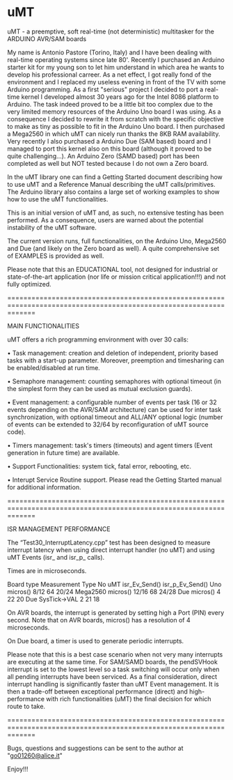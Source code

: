 # uMT
uMT - a preemptive, soft real-time (not deterministic) multitasker for the ARDUINO AVR/SAM boards

My name is Antonio Pastore (Torino, Italy) and I have been dealing with real-time operating systems since late 80'. Recently I purchased an Arduino starter kit for my young son to let him understand in which area he wants to develop his professional carreer.
As a net effect, I got really fond of the environment and I replaced my useless evening in front of the TV with some Arduino programming. As a first "serious" project I decided to port a real-time kernel I developed almost 30 years ago for the Intel 8086 platform to Arduino. The task indeed proved to be a little bit too complex due to the very limited memory resources of the Arduino Uno board I was using. As a consequence I decided to rewrite it from scratch with the specific objective to make as tiny as possible to fit in the Arduino Uno board. I then purchased a Mega2560 in which uMT can nicely run thanks the 8KB RAM availability. Very recently I also purchased a Arduino Due (SAM based) board and I managed to port this kernel also on this board (although it proved to be quite challenging...). An Arduino Zero (SAMD based) port has been completed as well but NOT tested because I do not own a Zero board.


In the uMT library one can find a Getting Started document describing how to use uMT and a Reference Manual describing the uMT calls/primitives. The Arduino library also contains a large set of working examples to show how to use the uMT functionalities.

This is an initial version of uMT and, as such, no extensive testing has been performed. As a consequence, users are warned about the potential instability of the uMT software.

The current version runs, full functionalities, on the Arduino Uno, Mega2560 and Due (and likely on the Zero board as well). A quite comprehensive set of EXAMPLES is provided as well.


Please note that this an EDUCATIONAL tool, not designed for industrial or state-of-the-art application (nor life or mission critical application!!!) and not fully optimized.


===================================================================================================================

MAIN FUNCTIONALITIES

uMT offers a rich programming environment with over 30 calls:

•	Task management: creation and deletion of independent, priority based tasks with a start-up parameter. Moreover, preemption and timesharing can be enabled/disabled at run time.

•	Semaphore management: counting semaphores with optional timeout (in the simplest form they can be used as mutual exclusion guards).

•	Event management: a configurable number of events per task (16 or 32 events depending on the AVR/SAM architecture) can be used for inter task synchronization, with optional timeout and ALL/ANY optional logic (number of events can be extended to 32/64 by reconfiguration of uMT source code).

•	Timers management: task's timers (timeouts) and agent timers (Event generation in future time) are available.

•	Support Functionalities: system tick, fatal error, rebooting, etc.

•	Interupt Service Routine support. Please read the Getting Started manual for additional information.

===================================================================================================================

ISR MANAGEMENT PERFORMANCE

The “Test30_InterruptLatency.cpp” test has been designed to measure interrupt latency when using direct interrupt handler (no uMT) and using uMT Events (isr_ and isr_p_ calls).

Times are in microseconds.

Board type	  Measurement Type	  No uMT	  isr_Ev_Send()	  isr_p_Ev_Send()
Uno	          micros()	          8/12	    64	            20/24
Mega2560      micros()	          12/16	    68	            24/28
Due           micros()	          4	        22	            20
Due	          SysTick->VAL	      2	        21	            18


On AVR boards, the interrupt is generated by setting high a Port (PIN) every second. Note that on AVR boards, micros() has a resolution of 4 microseconds.

On Due board, a timer is used to generate periodic interrupts.

Please note that this is a best case scenario when not very many interrupts are executing at the same time. For SAM/SAMD boards, the pendSVHook interrupt is set to the lowest level so a task switching will occur only when all pending interrupts have been serviced.
As a final consideration, direct interrupt handling is significantly faster than uMT Event management. It is then a trade-off between exceptional performance (direct) and high-performance with rich functionalities (uMT) the final decision for which route to take.

===================================================================================================================


Bugs, questions and suggestions can be sent to the author at "go01260@alice.it"

Enjoy!!!


